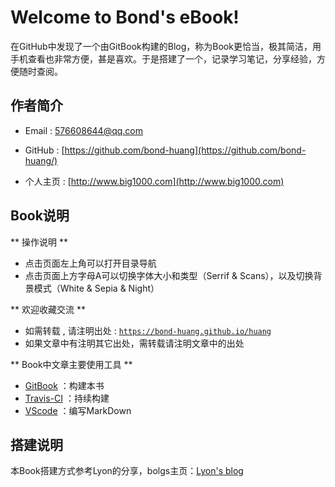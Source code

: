 # Welcome to Bond's eBook!  


在GitHub中发现了一个由GitBook构建的Blog，称为Book更恰当，极其简洁，用手机查看也非常方便，甚是喜欢。于是搭建了一个，记录学习笔记，分享经验，方便随时查阅。

## 作者简介

-  Email : 576608644@qq.com

- GitHub : [https://github.com/bond-huang](https://github.com/bond-huang/)

-  个人主页 : [http://www.big1000.com](http://www.big1000.com)


## Book说明

** 操作说明 **
- 点击页面左上角可以打开目录导航
- 点击页面上方字母A可以切换字体大小和类型（Serrif & Scans），以及切换背景模式（White & Sepia & Night）

** 欢迎收藏交流 **

- 如需转载 , 请注明出处 : [`https://bond-huang.github.io/huang`](https://bond-huang.github.io/huang)
- 如果文章中有注明其它出处，需转载请注明文章中的出处

** Book中文章主要使用工具 ** 

- [GitBook](https://www.gitbook.com/) ：构建本书
- [Travis-CI](https://www.travis-ci.org/) ：持续构建
- [VScode](https://code.visualstudio.com/) ：编写MarkDown

## 搭建说明

本Book搭建方式参考Lyon的分享，bolgs主页：[Lyon's blog](https://lyonyang.github.io/blogs)

